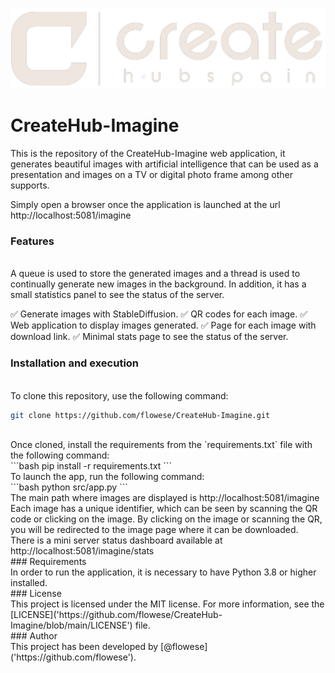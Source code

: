 ![create_logo](https://github.com/flowese/CreateHub-Imagine/blob/main/src/static/imgs/logo_wide.png?raw=true)

# CreateHub-Imagine

This is the repository of the CreateHub-Imagine web application, it generates beautiful images with artificial intelligence that can be used as a presentation and images on a TV or digital photo frame among other supports.

Simply open a browser once the application is launched at the url http://localhost:5081/imagine
<br>
### Features
<br>
A queue is used to store the generated images and a thread is used to continually generate new images in the background. In addition, it has a small statistics panel to see the status of the server.
<br>

✅ Generate images with StableDiffusion.
✅ QR codes for each image.
✅ Web application to display images generated.
✅ Page for each image with download link.
✅ Minimal stats page to see the status of the server.
<br>

### Installation and execution
<br>
To clone this repository, use the following command:

```bash
git clone https://github.com/flowese/CreateHub-Imagine.git
```
<br>
Once cloned, install the requirements from the `requirements.txt` file with the following command:
<br>
```bash
pip install -r requirements.txt
```
<br>
To launch the app, run the following command:
<br>
```bash
python src/app.py
```
<br>
The main path where images are displayed is http://localhost:5081/imagine
<br>
Each image has a unique identifier, which can be seen by scanning the QR code or clicking on the image. By clicking on the image or scanning the QR, you will be redirected to the image page where it can be downloaded.
<br>
There is a mini server status dashboard available at http://localhost:5081/imagine/stats
<br>
### Requirements
<br>
In order to run the application, it is necessary to have Python 3.8 or higher installed.
<br>
### License
<br>
This project is licensed under the MIT license. For more information, see the [LICENSE]('https://github.com/flowese/CreateHub-Imagine/blob/main/LICENSE') file.
<br>
### Author
<br>
This project has been developed by [@flowese]('https://github.com/flowese').
